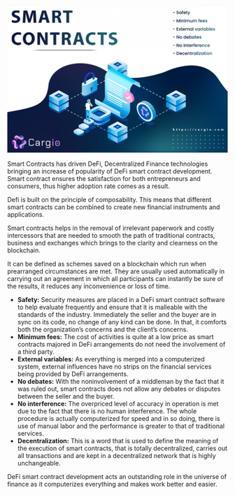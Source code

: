 <img src="https://github.com/cargiocom/announcement16/blob/e491abddc9a290f1b6f5cf26117ea2721d043ff5/img/banner.png" alt="banner"/>
<br>
<p>Smart Contracts has driven DeFi, Decentralized Finance technologies bringing an increase of popularity of DeFi smart contract development. Smart contract ensures the satisfaction for both entrepreneurs and consumers, thus higher adoption rate comes as a result.</p>
<p>Defi is built on the principle of composability. This means that different smart contracts can be combined to create new financial instruments and applications.</p>
<p>Smart contracts helps in the removal of irrelevant paperwork and costly intercessors that are needed to smooth the path of traditional contracts, business and exchanges which brings to the clarity and clearness on the blockchain.</p>
<p>It can be defined as schemes saved on a blockchain which run when prearranged circumstances are met. They are usually used automatically in carrying out an agreement in which all participants can instantly be sure of the results, it reduces any inconvenience or loss of time.</p>
<ul>
  <li><b>Safety:</b> Security measures are placed in a DeFi smart contract software to help evaluate frequently and ensure that it is malleable with the standards of the industry. Immediately the seller and the buyer are in sync on its code, no change of any kind can be done. In that, it comforts both the organization’s concerns and the client’s concerns.</li>
  <li><b>Minimum fees:</b> The cost of activities is quite at a low price as smart contracts majored in DeFi arrangements do not need the involvement of a third party.</li>
  <li><b>External variables:</b> As everything is merged into a computerized system, external influences have no strips on the financial services being provided by DeFi arrangements.</li>
  <li><b>No debates:</b> With the noninvolvement of a middleman by the fact that it was ruled out, smart contracts does not allow any debates or disputes between the seller and the buyer.</li>
  <li><b>No interference:</b> The overpriced level of accuracy in operation is met due to the fact that there is no human interference. The whole procedure is actually computerized for speed and in so doing, there is use of manual labor and the performance is greater to that of traditional services.</li>
  <li><b>Decentralization:</b> This is a word that is used to define the meaning of the execution of smart contracts, that is totally decentralized, carries out all transactions and are kept in a decentralized network that is highly unchangeable.</li>
</ul>
<p>DeFi smart contract development acts an outstanding role in the universe of finance as it computerizes everything and makes work better and easier.</p>
